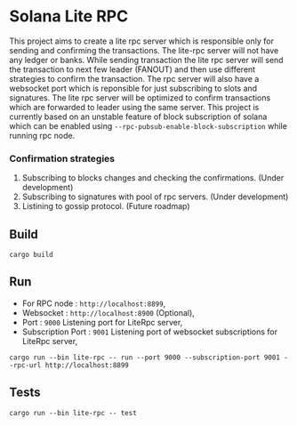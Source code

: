 # Solana Lite RPC

This project aims to create a lite rpc server which is responsible only for sending and confirming the transactions. 
The lite-rpc server will not have any ledger or banks.
While sending transaction the lite rpc server will send the transaction to next few leader (FANOUT) and then use different strategies to confirm the transaction. 
The rpc server will also have a websocket port which is reponsible for just subscribing to slots and signatures. 
The lite rpc server will be optimized to confirm transactions which are forwarded to leader using the same server.
This project is currently based on an unstable feature of block subscription of solana which can be enabled using `--rpc-pubsub-enable-block-subscription` while running rpc node.

### Confirmation strategies
1) Subscribing to blocks changes and checking the confirmations. (Under development)
2) Subscribing to signatures with pool of rpc servers. (Under development)
3) Listining to gossip protocol. (Future roadmap)

## Build 
`cargo build`

## Run
* For RPC node : `http://localhost:8899`,
* Websocket : `http://localhost:8900` (Optional),
* Port : `9000` Listening port for LiteRpc server,
* Subscription Port : `9001` Listening port of websocket subscriptions for LiteRpc server,


```
cargo run --bin lite-rpc -- run --port 9000 --subscription-port 9001 --rpc-url http://localhost:8899
```

## Tests
```
cargo run --bin lite-rpc -- test
```